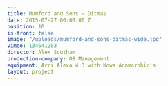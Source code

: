 ```yaml
---
title: Mumford and Sons — Ditmas
date: 2015-07-27 00:00:00 Z
position: 10
is-front: false
image: "/uploads/mumford-and-sons-ditmas-wide.jpg"
vimeo: 134641283
director: Alex Southam
production-company: OB Management
equipment: Arri Alexa 4:3 with Kowa Anamorphic's
layout: project
---
```


